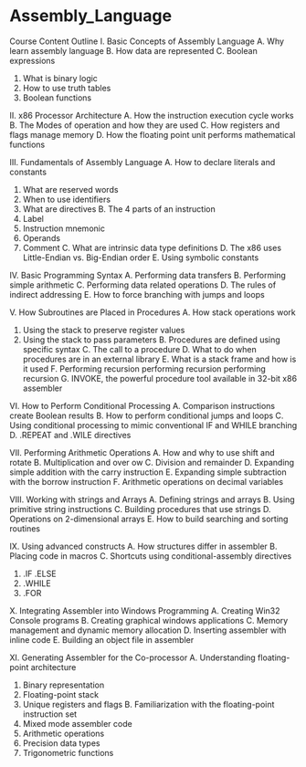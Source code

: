# Assembly_Language

Course Content Outline
I. Basic Concepts of Assembly Language
A. Why learn assembly language
B. How data are represented
C. Boolean expressions
1. What is binary logic
2. How to use truth tables
3. Boolean functions
   
II. x86 Processor Architecture
A. How the instruction execution cycle works
B. The Modes of operation and how they are used
C. How registers and flags manage memory
D. How the floating point unit performs mathematical functions

III. Fundamentals of Assembly Language
A. How to declare literals and constants
1. What are reserved words
2. When to use identifiers
3. What are directives
B. The 4 parts of an instruction
1. Label
2. Instruction mnemonic
3. Operands
4. Comment
C. What are intrinsic data type definitions
D. The x86 uses Little-Endian vs. Big-Endian order
E. Using symbolic constants

IV. Basic Programming Syntax
A. Performing data transfers
B. Performing simple arithmetic
C. Performing data related operations
D. The rules of indirect addressing
E. How to force branching with jumps and loops

V. How Subroutines are Placed in Procedures
A. How stack operations work
1. Using the stack to preserve register values
2. Using the stack to pass parameters
B. Procedures are defined using specific syntax
C. The call to a procedure
D. What to do when procedures are in an external library
E. What is a stack frame and how is it used
F. Performing recursion performing recursion performing recursion
G. INVOKE, the powerful procedure tool available in 32-bit x86 assembler

VI. How to Perform Conditional Processing
A. Comparison instructions create Boolean results
B. How to perform conditional jumps and loops
C. Using conditional processing to mimic conventional IF and WHILE branching
D. .REPEAT and .WILE directives

VII. Performing Arithmetic Operations
A. How and why to use shift and rotate
B. Multiplication and over ow
C. Division and remainder
D. Expanding simple addition with the carry instruction
E. Expanding simple subtraction with the borrow instruction
F. Arithmetic operations on decimal variables

VIII. Working with strings and Arrays
A. Defining strings and arrays
B. Using primitive string instructions
C. Building procedures that use strings
D. Operations on 2-dimensional arrays
E. How to build searching and sorting routines

IX. Using advanced constructs
A. How structures differ in assembler
B. Placing code in macros
C. Shortcuts using conditional-assembly directives
1. .IF .ELSE
2. .WHILE
3. .FOR
   
X. Integrating Assembler into Windows Programming
A. Creating Win32 Console programs
B. Creating graphical windows applications
C. Memory management and dynamic memory allocation
D. Inserting assembler with inline code
E. Building an object file in assembler

XI. Generating Assembler for the Co-processor
A. Understanding floating-point architecture
1. Binary representation
2. Floating-point stack
3. Unique registers and flags
B. Familiarization with the floating-point instruction set
1. Mixed mode assembler code
2. Arithmetic operations
3. Precision data types
4. Trigonometric functions
